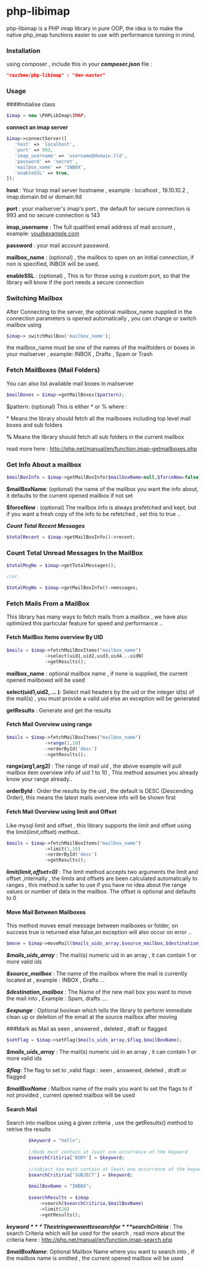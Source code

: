 # php-libimap
php-libimap is a PHP imap library in pure OOP, the idea is to make the native php_imap functions easier to use with performance tunning in mind.



### Installation
using composer , include this in your ***composer.json*** file :

```json
"razzbee/php-libimap" : "dev-master"
```

### Usage 

####Initialise class

```php
$imap = new \PHPLibImap\IMAP;
```

**connect an imap server**


```php
$imap->connectServer([
   'host' => 'localhost',
   'port' => 993,
   'imap_username' => 'username@domain.tld',
   'password' => 'secret',
   'mailbox_name' => 'INBOX',
   'enableSSL' => true,
]);
```

**host** : Your Imap mail server hostname , example : localhost , 19.10.10.2 , imap.domain.tld or domain.tld 


**port** : your mailserver's imap's port , the default for secure connection is 993 and no secure connection is 143


**imap_username** : The full qualified email address of mail account , example: you@example.com 


**password** : your mail account password.


**mailbox_name** : (optional) , the mailbox to open on an initial connection, if non is specified, INBOX will be used.


**enableSSL** : (optional) , This is for those using a custom port, so that the library will know if the port needs a secure connection 



### Switching Mailbox 
After Connecting to the server, the optional mailbox_name  supplied in the connection parameters is opened automatically , you can change or switch mailbox using 

```php
$imap-> switchMailBox('mailbox_name');
```
the mailbox_name must be one of the names of the mailfolders or boxes in your mailserver , example: INBOX , Drafts , Spam  or Trash 

### Fetch MailBoxes (Mail Folders) 

You can also list available mail boxes in mailserver 

```php
$mailBoxes = $imap->getMailBoxes($pattern);
```

$pattern: (optional) This is either \* or % where :


\* Means the library should fetch all the mailboxes including top level mail boxes and sub folders


**%**  Means the library should fetch all sub folders in the current mailbox 


read more here : http://php.net/manual/en/function.imap-getmailboxes.php




### Get Info About a mailbox 

```php
$mailBoxInfo = $imap->getMailBoxInfo($mailboxName=null,$forceNew=false);
```

**$mailBoxName**: (optional) the name of the mailbox you want the info about, it defaults to the current opened mailbox if not set

**$forceNew** : (optional) The mailbox info is always prefetched and kept, but if you want a fresh copy of the info to be refetched , set this to true ..



***Count Total Recent Messages***
```php
$totalRecent = $imap->getMailBoxInfo()->recent;
```

### Count Total Unread Messages In the MailBox 

```php
$totalMsgNo = $imap->getTotalMessages();

//or

$totalMsgNo = $imap->getMailBoxInfo()->messages;
```

### Fetch Mails From a MailBox 
This library has many ways to fetch mails from a mailbox , we have also optimized this particular feature for speed and performance ..

#### Fetch MailBox Items overview By UID 

```php
$mails = $imap->fetchMailBoxItems("mailbox_name")
              ->select(uid1,uid2,uid3,uid4...uidN)
			  ->getResults();
```


**mailbox_name** : optional mailbox name , if none is supplied, the current opened mailboxed will be used 

**select(uid1,uid2, ... )**: Select mail headers by the uid or the integer id(s) of the mail(s) , you must provide a valid uid else an exception will be generated 


**getResults** : Generate  and get the results 


#### Fetch Mail Overview using range 
```php
$mails = $imap->fetchMailBoxItems("mailbox_name")
              ->range(1,10)
			  ->orderById('desc')
			  ->getResults();
```

**range(arg1,arg2)** : The range of mail uid , the above example will pull mailbox item overview info of uid 1 to 10 , This method assumes you already know your range already..

**orderById** : Order the results by the uid , the default is DESC (Descending Order), this means the latest mails overview info will be shown first


#### Fetch Mail Overview using limit and Offset 
Like mysql limit and offset , this library supports the limit and offset using the limit($limit,$offset) method..
```php
$mails = $imap->fetchMailBoxItems("mailbox_name")
              ->limit(1,10)
			  ->orderById('desc')
			  ->getResults();
```
***limit($limit,$offset=0)*** : The limit method accepts two arguments the limit and offset ,internally , the limits and offsets are been calculated automatically to ranges , this method is safer to use if you have no idea about the range values or number of data in the mailbox. The offset is optional and defaults to 0

#### Move Mail Between Mailboxes 

This method moves email message between mailboxes or folder, on success true is returned else false,an exception will also occur on error ..

```php
$move = $imap->moveMail($mails_uids_array,$source_mailbox,$destination_mailbox,$expunge=false);
```

***$mails_uids_array*** : The mail(s) numeric uid in an array , it can contain 1 or more valid ids 

***$source_mailbox*** : The name of the mailbox where the mail is currently located at , example : INBOX , Drafts ...

***$destination_mailbox*** : The Name of the new mail box you want to move the mail into , Example : Spam, drafts ....

***$expunge*** : Optional boolean which tells the library to perform immediate clean up or deletion of the email at the source mailbox after moving 

###Mark as Mail as seen , answered , deleted , draft or flagged
```php 
$setFlag = $imap->setFlag($mails_uids_array,$flag,$mailBoxName);
```
***$mails_uids_array*** : The mail(s) numeric uid in an array , it can contain 1 or more valid ids 

***$flag***:  The flag to set to ,valid flags : seen , answered, deleted , draft or flagged 

***$mailBoxName*** : Mailbox name of the mails you want to set the flags to  if not provided , current opened mailbox will be used 

#### Search Mail 
Search into mailbox using a given criteria , use the getResults() method to retrive the results
```php 
        $keyword = "hello";
		 
        //body must contain at least one occurrance of the keyword
        $searchCritiria['BODY'] = $keyword;
		
        //subject too must contain at least one occurrance of the keyword 
        $searchCritiria['SUBJECT'] = $keyword;
		
		$mailBoxName = "INBOX";
		
        $searchResults = $imap
            ->search($searchCritiria,$mailBoxName)
            ->limit(20)
            ->getResults();
```
***$keyword*** The string we want to search for 
***$searchCritiria*** : The search Criteria which will be used for the search , read more about the criteria here : http://php.net/manual/en/function.imap-search.php

***$mailBoxName***: Optional Mailbox Name where you want to search into , if the mailbox name is omitted , the current opened mailbox will be used 

